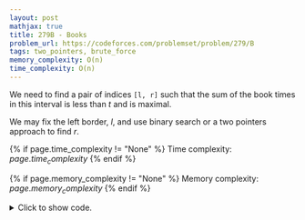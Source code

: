 ```yaml
---
layout: post
mathjax: true
title: 279B - Books
problem_url: https://codeforces.com/problemset/problem/279/B
tags: two_pointers, brute_force
memory_complexity: O(n)
time_complexity: O(n)
---
```


We need to find a pair of indices `[l, r]` such that the sum of the book
times  in this interval is less than $t$ and is maximal.

We may fix the left border, $l$, and use binary search or a two pointers
approach to find $r$.


{% if page.time_complexity != "None" %}
Time complexity: ${{ page.time_complexity }}$
{% endif %}

{% if page.memory_complexity != "None" %}
Memory complexity: ${{ page.memory_complexity }}$
{% endif %}

<details>
<summary>
<p style="display:inline">Click to show code.</p>
</summary>
```cpp
{% raw %}
using namespace std;
using ll = long long;
using ii = pair<int, int>;
using vi = vector<int>;
int solve(vi a, int t)
{
    int n = (int)(a).size(), r = 0, ans = 0;
    vi pa(n);
    partial_sum(begin(a), end(a), begin(pa));
    auto sum = [pa](int l, int r) { return pa[r] - (l == 0 ? 0 : pa[l - 1]); };
    for (int l = 0; l < n; ++l)
    {
        while (r < n and sum(l, r) <= t)
            ++r;
        ans = max(ans, r - l);
    }
    return ans;
}
int main(void)
{
    ios::sync_with_stdio(false), cin.tie(NULL);
    int n, t;
    cin >> n >> t;
    vi a(n);
    for (auto &x : a)
        cin >> x;
    cout << solve(a, t) << endl;
    return 0;
}

{% endraw %}
```
</details>

